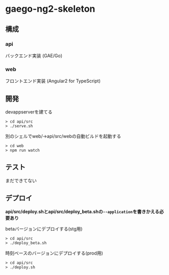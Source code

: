 # gaego-ng2-skeleton

## 構成

### api
バックエンド実装 (GAE/Go)

### web
フロントエンド実装 (Angular2 for TypeScript)

## 開発

devappserverを建てる

```
> cd api/src
> ./serve.sh
```

別のシェルでweb/->api/src/webの自動ビルドを起動する

```
> cd web
> npm run watch
```

## テスト
まだできてない

## デプロイ

**api/src/deploy.shとapi/src/deploy_beta.shの`--application`を書きかえる必要あり**

betaバージョンにデプロイする(stg用)

```
> cd api/src
> ./deploy_beta.sh
```

時刻ベースのバージョンにデプロイする(prod用)

```
> cd api/src
> ./deploy.sh
```


